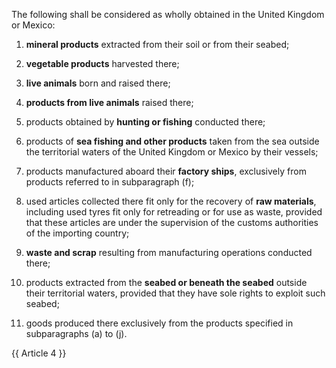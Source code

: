 The following shall be considered as wholly obtained in the United Kingdom or Mexico:

1. **mineral products** extracted from their soil or from their seabed;

2. **vegetable products** harvested there;

3. **live animals** born and raised there;

4. **products from live animals** raised there;

5. products obtained by **hunting or fishing** conducted there;

6. products of **sea fishing and other products** taken from the sea outside the territorial waters of the United Kingdom or Mexico by their vessels;

7. products manufactured aboard their **factory ships**, exclusively from products referred to in subparagraph (f);

8. used articles collected there fit only for the recovery of **raw materials**, including used tyres fit only for retreading or for use as waste, provided that these articles are under the supervision of the customs authorities of the importing country;

9. **waste and scrap** resulting from manufacturing operations conducted there;

10. products extracted from the **seabed or beneath the seabed** outside their territorial waters, provided that they have sole rights to exploit such seabed;

11. goods produced there exclusively from the products specified in subparagraphs (a) to (j).

{{ Article 4 }}
